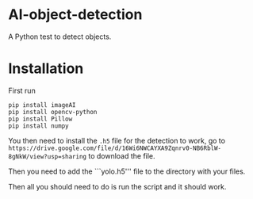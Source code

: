 # AI-object-detection

A Python test to detect objects.

# Installation

First run

```
pip install imageAI
pip install opencv-python
pip install Pillow
pip install numpy
```

You then need to install the ```.h5``` file for the detection to work, go to ```https://drive.google.com/file/d/16Wi6NWCAYXA9Zqnrv0-NB6RblW-8gNkW/view?usp=sharing``` to download the file.

Then you need to add the ```yolo.h5''' file to the directory with your files.

Then all you should need to do is run the script and it should work.
